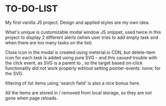 # TO-DO-LIST

My first vanilla JS project.
Design and applied styles are my own idea. 

What's unique is customizable modal window JS snippet, used twice in this project 
to display 2 different alerts (when user tries to add empty task and when there are too many tasks 
on the list)

Close icon in the modal is created using meterial.io CDN,
but delete-item icon for each task is added using pure SVG - and this caused trouble with the click event,
as SVG is a parent to <path>, so the target based on-click functionality did not work properly without
setting pointer-events: none; for the SVG.

filtering of list items using 'search field' is also a nice bonus here.

All the items are stored in / removed from local storage, so they are not gone when page reloads.
